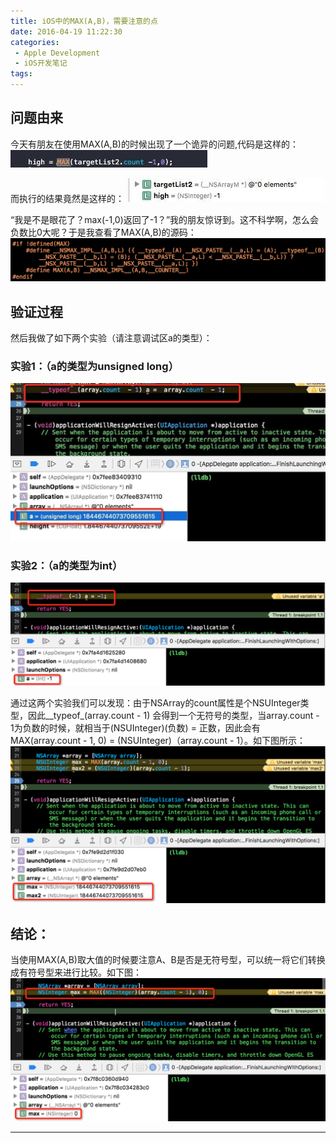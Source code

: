 ```yaml
---
title: iOS中的MAX(A,B)，需要注意的点
date: 2016-04-19 11:22:30
categories: 
 - Apple Development
 - iOS开发笔记
tags:
---
```


## 问题由来
今天有朋友在使用MAX(A,B)的时候出现了一个诡异的问题,代码是这样的：
![代码1][1]

而执行的结果竟然是这样的：
![结果1][2]

“我是不是眼花了？max(-1,0)返回了-1？”我的朋友惊讶到。这不科学啊，怎么会负数比0大呢？于是我查看了MAX(A,B)的源码：
![MAX源码][3]

## 验证过程
然后我做了如下两个实验（请注意调试区a的类型）：

### 实验1：（a的类型为unsigned long）
![实验1][4]

### 实验2：（a的类型为int）
![实验2][5]

通过这两个实验我们可以发现：由于NSArray的count属性是个NSUInteger类型，因此__typeof_(array.count - 1) 会得到一个无符号的类型，当array.count - 1为负数的时候，就相当于(NSUInteger)(负数) = 正数，因此会有MAX(array.count - 1, 0) = (NSUInteger)（array.count - 1）。如下图所示：
![结果][6]

## 结论：
当使用MAX(A,B)取大值的时候要注意A、B是否是无符号型，可以统一将它们转换成有符号型来进行比较。如下图：
![结论][7]

---
[1]: https://github.com/Easence/EADocuments/blob/master/Apple/iOS%20Development/OC/images/Max(A,B)/1.jpeg?raw=true
[2]: https://github.com/Easence/EADocuments/blob/master/Apple/iOS%20Development/OC/images/Max(A,B)/2.jpeg?raw=true
[3]: https://github.com/Easence/EADocuments/blob/master/Apple/iOS%20Development/OC/images/Max(A,B)/3.png?raw=true
[4]: https://github.com/Easence/EADocuments/blob/master/Apple/iOS%20Development/OC/images/Max(A,B)/4.jpeg?raw=true
[5]: https://github.com/Easence/EADocuments/blob/master/Apple/iOS%20Development/OC/images/Max(A,B)/5.png?raw=true
[6]: https://github.com/Easence/EADocuments/blob/master/Apple/iOS%20Development/OC/images/Max(A,B)/6.png?raw=true
[7]: https://github.com/Easence/EADocuments/blob/master/Apple/iOS%20Development/OC/images/Max(A,B)/7.png?raw=true